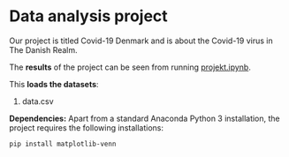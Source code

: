 # Data analysis project

Our project is titled Covid-19 Denmark and is about the Covid-19 virus in The Danish Realm.

The **results** of the project can be seen from running [projekt.ipynb](projekt.ipynb).

This **loads the datasets**:

1. data.csv


**Dependencies:** Apart from a standard Anaconda Python 3 installation, the project requires the following installations:

``pip install matplotlib-venn``